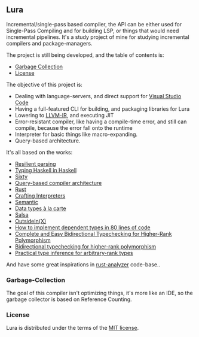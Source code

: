 ## Lura

Incremental/single-pass based compiler, the API can be either used for Single-Pass Compiling and for building LSP, or
things that would need incremental pipelines. It's a study project of mine for studying incremental compilers and
package-managers.

The project is still being developed, and the table of contents is:

- [Garbage Collection](#garbage-collection)
- [License](#license)

The objective of this project is:

- Dealing with language-servers, and direct support for [Visual Studio Code](https://code.visualstudio.com/)
- Having a full-featured CLI for building, and packaging libraries for Lura
- Lowering to [LLVM-IR](https://llvm.org/), and executing JIT
- Error-resistant compiler, like having a compile-time error, and still can compile, because the error fall onto the
  runtime
- Interpreter for basic things like macro-expanding.
- Query-based architecture.

It's all based on the works:

- [Resilient parsing](https://matklad.github.io/2023/05/21/resilient-ll-parsing-tutorial.html)
- [Typing Haskell in Haskell](http://web.cecs.pdx.edu/~mpj/thih/thih.pdf)
- [Sixty](https://github.com/ollef/sixty)
- [Query-based compiler architecture](https://ollef.github.io/blog/posts/query-based-compilers.html)
- [Rust](https://github.com/rust-lang/rust)
- [Crafting Interpreters](https://craftinginterpreters.com)
- [Semantic](https://github.com/github/semantic)
- [Data types à la carte](https://www.cambridge.org/core/journals/journal-of-functional-programming/article/data-types-a-la-carte/14416CB20C4637164EA9F77097909409)
- [Salsa](https://salsa-rs.github.io/salsa)
- [OutsideIn(X)](https://citeseerx.ist.psu.edu/document?repid=rep1&type=pdf&doi=6c214019a649c52341d92bd73140de7ad0c292f0)
- [How to implement dependent types in 80 lines of code](https://gist.github.com/Hirrolot/27e6b02a051df333811a23b97c375196)
- [Complete and Easy Bidirectional Typechecking for Higher-Rank Polymorphism](https://www.cl.cam.ac.uk/~nk480/bidir.pdf)
- [Bidirectional typechecking for higher-rank polymorphism](https://gist.github.com/mb64/87ac275c327ea923a8d587df7863d8c7#file-tychk_v2-ml)
- [Practical type inference for arbitrary-rank types](https://www.microsoft.com/en-us/research/wp-content/uploads/2016/02/putting.pdf)

And have some great inspirations in [rust-analyzer](https://github.com/rust-lang/rust-analyzer) code-base..

### Garbage-Collection

The goal of this compiler isn't optimizing things, it's more like an IDE, so the garbage collector is based on Reference
Counting.

### License

Lura is distributed under the terms of the [MIT license](LICENSE).
